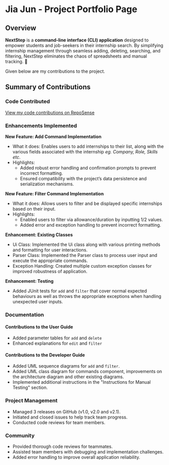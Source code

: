 # Jia Jun - Project Portfolio Page

## Overview

**NextStep** is a **command-line interface (CLI) application** designed to empower students and job-seekers in their internship search. By simplifying internship management through seamless adding, deleting, searching, and filtering, NextStep eliminates the chaos of spreadsheets and manual tracking. 🎯

Given below are my contributions to the project.

## Summary of Contributions

### Code Contributed
[View my code contributions on RepoSense](https://nus-cs2113-ay2425s2.github.io/tp-dashboard/?search=jiajun2002&breakdown=true&sort=groupTitle%20dsc&sortWithin=title&since=2025-02-21&timeframe=commit&mergegroup=&groupSelect=groupByRepos&checkedFileTypes=docs~functional-code~test-code~other)

### Enhancements Implemented

**New Feature: Add Command Implementation**
- What it does: Enables users to add internships to their list, along with the various fields associated with the internship _eg. Company, Role, Skills etc_.
- Highlights:
    - Added robust error handling and confirmation prompts to prevent incorrect formatting.
    - Ensured compatibility with the project’s data persistence and serialization mechanisms.

**New Feature: Filter Command Implementation**
- What it does: Allows users to filter and be displayed specific internships based on their input.
- Highlights:
    - Enabled users to filter via allowance/duration by inputting 1/2 values.
    - Added error and exception handling to prevent incorrect formatting.

**Enhancement: Existing Classes**
- Ui Class: Implemented the Ui class along with various printing methods and formatting for user interactions.
- Parser Class: Implemented the Parser class to process user input and execute the appropriate commands.
- Exception Handling: Created multiple custom exception classes for improved robustness of application.

**Enhancement: Testing**
- Added JUnit tests for `add` and `filter` that cover normal expected behaviours as well as throws the appropriate exceptions when handling unexpected user inputs.

### Documentation

#### Contributions to the User Guide
- Added parameter tables for `add` and `delete`
- Enhanced explanations for `edit` and `filter`

#### Contributions to the Developer Guide
- Added UML sequence diagrams for `add` and `filter`.
- Added UML class diagram for commands component, improvements on the architecture diagram and other existing diagrams.
- Implemented additional instructions in the "Instructions for Manual Testing" section.

### Project Management
- Managed 3 releases on GitHub (v1.0, v2.0 and v2.1).
- Initiated and closed issues to help track team progress.
- Conducted code reviews for team members.

### Community
- Provided thorough code reviews for teammates.
- Assisted team members with debugging and implementation challenges.
- Added error handling to improve overall application reliability.
